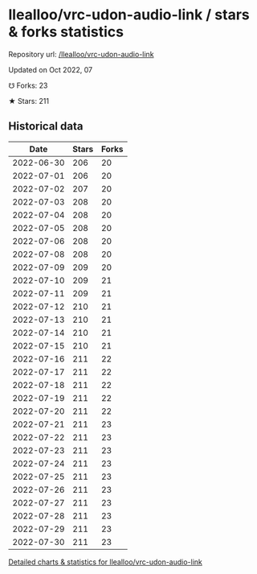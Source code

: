 # llealloo/vrc-udon-audio-link / stars & forks statistics

Repository url: [/llealloo/vrc-udon-audio-link](https://github.com/llealloo/vrc-udon-audio-link)

Updated on Oct 2022, 07

☋ Forks: 23

★ Stars: 211

## Historical data
| Date | Stars | Forks |
|------|-------|-------|
| 2022-06-30 | 206 | 20 | 
| 2022-07-01 | 206 | 20 | 
| 2022-07-02 | 207 | 20 | 
| 2022-07-03 | 208 | 20 | 
| 2022-07-04 | 208 | 20 | 
| 2022-07-05 | 208 | 20 | 
| 2022-07-06 | 208 | 20 | 
| 2022-07-08 | 208 | 20 | 
| 2022-07-09 | 209 | 20 | 
| 2022-07-10 | 209 | 21 | 
| 2022-07-11 | 209 | 21 | 
| 2022-07-12 | 210 | 21 | 
| 2022-07-13 | 210 | 21 | 
| 2022-07-14 | 210 | 21 | 
| 2022-07-15 | 210 | 21 | 
| 2022-07-16 | 211 | 22 | 
| 2022-07-17 | 211 | 22 | 
| 2022-07-18 | 211 | 22 | 
| 2022-07-19 | 211 | 22 | 
| 2022-07-20 | 211 | 22 | 
| 2022-07-21 | 211 | 23 | 
| 2022-07-22 | 211 | 23 | 
| 2022-07-23 | 211 | 23 | 
| 2022-07-24 | 211 | 23 | 
| 2022-07-25 | 211 | 23 | 
| 2022-07-26 | 211 | 23 | 
| 2022-07-27 | 211 | 23 | 
| 2022-07-28 | 211 | 23 | 
| 2022-07-29 | 211 | 23 | 
| 2022-07-30 | 211 | 23 | 


[Detailed charts & statistics for llealloo/vrc-udon-audio-link](https://reviewgithub.com/rep/llealloo/vrc-udon-audio-link)
